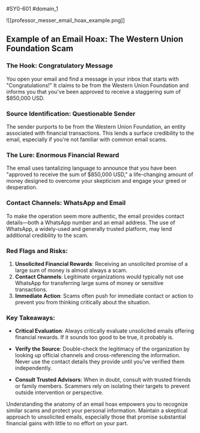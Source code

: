#SY0-601 #domain_1 

![[professor_messer_email_hoax_example.png]]

## Example of an Email Hoax: The Western Union Foundation Scam

### The Hook: Congratulatory Message

You open your email and find a message in your inbox that starts with "Congratulations!" It claims to be from the Western Union Foundation and informs you that you've been approved to receive a staggering sum of $850,000 USD.

### Source Identification: Questionable Sender

The sender purports to be from the Western Union Foundation, an entity associated with financial transactions. This lends a surface credibility to the email, especially if you're not familiar with common email scams.

### The Lure: Enormous Financial Reward

The email uses tantalizing language to announce that you have been "approved to receive the sum of $850,000 USD," a life-changing amount of money designed to overcome your skepticism and engage your greed or desperation.

### Contact Channels: WhatsApp and Email

To make the operation seem more authentic, the email provides contact details—both a WhatsApp number and an email address. The use of WhatsApp, a widely-used and generally trusted platform, may lend additional credibility to the scam.

### Red Flags and Risks:

1. **Unsolicited Financial Rewards**: Receiving an unsolicited promise of a large sum of money is almost always a scam.
2. **Contact Channels**: Legitimate organizations would typically not use WhatsApp for transferring large sums of money or sensitive transactions.
3. **Immediate Action**: Scams often push for immediate contact or action to prevent you from thinking critically about the situation.

### Key Takeaways:

- **Critical Evaluation**: Always critically evaluate unsolicited emails offering financial rewards. If it sounds too good to be true, it probably is.
    
- **Verify the Source**: Double-check the legitimacy of the organization by looking up official channels and cross-referencing the information. Never use the contact details they provide until you've verified them independently.
    
- **Consult Trusted Advisors**: When in doubt, consult with trusted friends or family members. Scammers rely on isolating their targets to prevent outside intervention or perspective.
    

Understanding the anatomy of an email hoax empowers you to recognize similar scams and protect your personal information. Maintain a skeptical approach to unsolicited emails, especially those that promise substantial financial gains with little to no effort on your part.